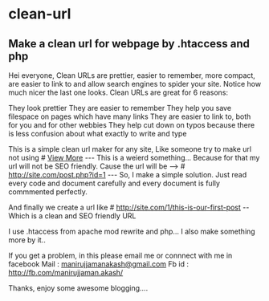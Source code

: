# clean-url
Make a clean url for webpage by .htaccess and php
--------------------------------------------------------
Hei everyone,
Clean URLs are prettier, easier to remember, more compact, are easier to link to and allow search engines to spider your site.
Notice how much nicer the last one looks. Clean URLs are great for 6 reasons:

They look prettier
They are easier to remember
They help you save filespace on pages which have many links
They are easier to link to, both for you and for other webbies
They help cut down on typos because there is less confusion about what exactly to write and type


This is a simple clean url maker for any site, Like someone try to make url not using
      # <a href="post.php?id=1">View More</a>
      ---
This is a weierd something...
Because for that my url will not be SEO friendly.
Cause the url will be --> 
    # http://site.com/post.php?id=1
    ---
So, I make a simple solution. Just read every code and document carefully and every document is fully commmented perfectly.

And finally we create a url like
    # http://site.com/1/this-is-our-first-post
    --
Which is a clean and SEO friendly URL

I use .htaccess from apache mod rewrite and php...
I also make something more by it..

If you get a problem, in this please email me or connnect with me in facebook
Mail : manirujjamanakash@gmail.com
Fb id : http://fb.com/manirujjaman.akash/

Thanks, enjoy some awesome blogging....
